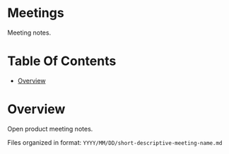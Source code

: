 # Meetings
Meeting notes.

# Table Of Contents
- [Overview](#overview)

# Overview
Open product meeting notes.

Files organized in format: `YYYY/MM/DD/short-descriptive-meeting-name.md`
